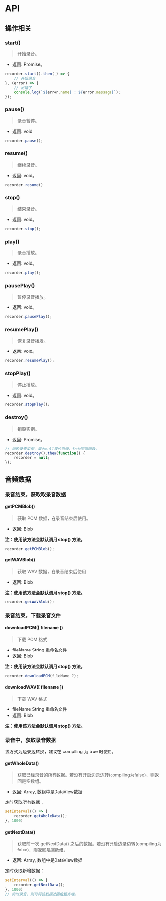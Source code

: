 # API

## 操作相关

### start()

> 开始录音。

+ 返回: Promise。

```js
recorder.start().then(() => {
    // 开始录音
}, (error) => {
    // 出错了
    console.log(`${error.name} : ${error.message}`);
});
```

### pause()
> 录音暂停。

+ 返回: void

``` js
recorder.pause();
```

### resume()
> 继续录音。

+ 返回: void。

``` js
recorder.resume()
```

### stop()
> 结束录音。

+ 返回: void。

``` js
recorder.stop();
```

### play()
> 录音播放。

+ 返回: void。

``` js
recorder.play();
```

### pausePlay()
> 暂停录音播放。

+ 返回: void。

```js
recorder.pausePlay();
```

### resumePlay()
> 恢复录音播发。

+ 返回: void。

```js
recorder.resumePlay();
```

### stopPlay()
> 停止播放。

+ 返回: void。

``` js
recorder.stopPlay();
```

### destroy()
> 销毁实例。

+ 返回: Promise。

``` js
// 销毁录音实例，置为null释放资源，fn为回调函数，
recorder.destroy().then(function() {
    recorder = null;
});
```

## 音频数据
### 录音结束，获取取录音数据
#### getPCMBlob()
> 获取 PCM 数据，在录音结束后使用。

+ 返回: Blob

**注：使用该方法会默认调用 stop() 方法。**

``` js
recorder.getPCMBlob();
```

#### getWAVBlob()
> 获取 WAV 数据，在录音结束后使用

+ 返回: Blob

**注：使用该方法会默认调用 stop() 方法。**

``` js
recorder.getWAVBlob();
```

### 录音结束，下载录音文件
#### downloadPCM([ filename ])
> 下载 PCM 格式

+ fileName String 重命名文件
+ 返回: Blob

**注：使用该方法会默认调用 stop() 方法。**

``` js
recorder.downloadPCM(fileName ?);
```

#### downloadWAV([ filename ])
> 下载 WAV 格式

+ fileName String 重命名文件
+ 返回: Blob

**注：使用该方法会默认调用 stop() 方法。**

### 录音中，获取录音数据
该方式为边录边转换，建议在 compiling 为 true 时使用。

#### getWholeData()
> 获取已经录音的所有数据。若没有开启边录边转(compiling为false)，则返回是空数组。

+ 返回: Array, 数组中是DataView数据

定时获取所有数据：
```js
setInterval(() => {
    recorder.getWholeData();
}, 1000)
```

#### getNextData()
> 获取前一次 getNextData() 之后的数据。若没有开启边录边转(compiling为false)，则返回是空数组。

+ 返回: Array, 数组中是DataView数据

定时获取新增数据：
```js
setInterval(() => {
    recorder.getNextData();
}, 1000)
// 实时录音，则可将该数据返回给服务端。
```

